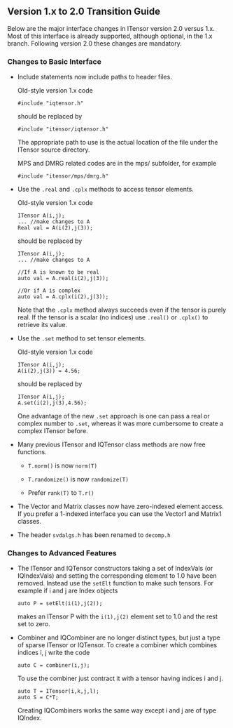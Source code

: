 
## Version 1.x to 2.0 Transition Guide

Below are the major interface changes in ITensor version 2.0 versus 1.x.
Most of this interface is already supported, although optional, in the 1.x branch.
Following version 2.0 these changes are mandatory.

### Changes to Basic Interface


* Include statements now include paths to header files.

  Old-style version 1.x code

      #include "iqtensor.h"

  should be replaced by 

      #include "itensor/iqtensor.h"

  The appropriate path to use is the actual location of the file under the ITensor source directory.

  MPS and DMRG related codes are in the mps/ subfolder, for example

      #include "itensor/mps/dmrg.h"

* Use the `.real` and `.cplx` methods to access tensor elements.

  Old-style version 1.x code

      ITensor A(i,j);
      ... //make changes to A
      Real val = A(i(2),j(3));

  should be replaced by 

      ITensor A(i,j);
      ... //make changes to A

      //If A is known to be real
      auto val = A.real(i(2),j(3));

      //Or if A is complex
      auto val = A.cplx(i(2),j(3));

   Note that the `.cplx` method always succeeds even if the tensor is purely real. 
   If the tensor is a scalar (no indices) 
   use `.real()` or `.cplx()` to retrieve its value.


* Use the `.set` method to set tensor elements.

  Old-style version 1.x code

      ITensor A(i,j);
      A(i(2),j(3)) = 4.56;

  should be replaced by 

      ITensor A(i,j);
      A.set(i(2),j(3),4.56);

  One advantage of the new `.set` approach is one can pass a real or complex number to `.set`,
  whereas it was more cumbersome to create a complex ITensor before.

* Many previous ITensor and IQTensor class methods are now free functions.

  - `T.norm()` is now `norm(T)`

  - `T.randomize()` is now `randomize(T)`

  - Prefer `rank(T)` to `T.r()`

* The Vector and Matrix classes now have zero-indexed element access.
If you prefer a 1-indexed interface you can use the Vector1 and Matrix1
classes.

* The header `svdalgs.h` has been renamed to `decomp.h`

### Changes to Advanced Features

* The ITensor and IQTensor constructors taking a set of IndexVals (or IQIndexVals) and
  setting the corresponding element to 1.0 have been removed.
  Instead use the `setElt` function to make such tensors.
  For example if i and j are Index objects

      auto P = setElt(i(1),j(2));

  makes an ITensor P with the `i(1),j(2)` element set to 1.0 and the rest set to zero.

* Combiner and IQCombiner are no longer distinct types, but just a type of sparse ITensor or IQTensor.
  To create a combiner which combines indices i, j write the code

      auto C = combiner(i,j);

  To use the combiner just contract it with a tensor having indices i and j.

      auto T = ITensor(i,k,j,l);
      auto S = C*T;

  Creating IQCombiners works the same way except i and j are of type IQIndex.





